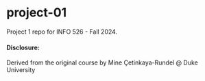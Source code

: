 # project-01

Project 1 repo for INFO 526 - Fall 2024.

#### Disclosure:
Derived from the original course by Mine Çetinkaya-Rundel @ Duke University
